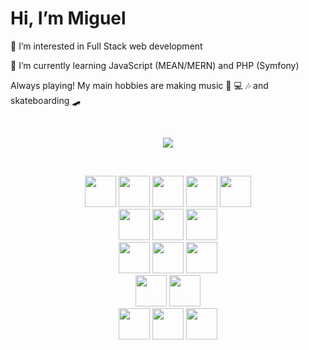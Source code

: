 # Hi, I’m Miguel

👀 I’m interested in Full Stack web development

🌱 I’m currently learning JavaScript (MEAN/MERN) and PHP (Symfony)



Always playing!
My main hobbies are making music 🎸 💻 🎶 and skateboarding 🛹

<p>&nbsp;</p>

<p align="center">
  <a href="https://www.linkedin.com/in/hvmiguel/">
    <img src="https://img.shields.io/badge/LinkedIn-blue?style=flat&logo=linkedin&labelColor=blue">
  </a>
</p>

<p>&nbsp;</p>

<div align="center">
  <div>
    <span><img src="https://brandeps.com/logo-download/H/HTML-5-logo-vector-01.svg" width="50"></span>
    <span><img src="https://brandeps.com/logo-download/C/CSS-3-logo-vector-01.svg" width="50"></span>
    <span><img src="https://brandeps.com/icon-download/S/Sass-icon-vector-04.svg" width="50"></span>
    <span><img src="https://brandeps.com/logo-download/J/JavaScript-logo-vector-01.svg" width="50"></span>
    <span><img src="https://brandeps.com/logo-download/P/PHP-logo-vector-01.svg" width="50"></span>
  </div>

  <div>
    <span><img src="https://brandeps.com/logo-download/R/React-logo-vector-01.svg" width="50"></span>
    <span><img src="https://brandeps.com/logo-download/R/Redux-logo-vector-01.svg" width="50"></span>
    <span><img src="https://brandeps.com/icon-download/A/Angular-icon-vector-04.svg" width="50"></span>
  </div>

  <div>
    <span><img src="https://brandeps.com/logo-download/N/Node-JS-logo-vector-01.svg" width="50"></span>
    <span><img src="https://brandeps.com/icon-download/E/Express-icon-vector-01.svg" width="50"></span>
    <span><img src="https://brandeps.com/icon-download/S/Symfony-icon-vector-03.svg" width="50"></span>
  </div>

  <div>
    <span><img src="https://brandeps.com/icon-download/M/Mongodb-icon-vector-03.svg" width="50"></span>
    <span><img src="https://brandeps.com/logo-download/M/MySQL-logo-vector-01.svg" width="50"></span>
  </div>

  <div>
    <span><img src="https://brandeps.com/icon-download/D/Docker-icon-vector-03.svg" width="50"></span>
    <span><img src="https://brandeps.com/icon-download/W/Webpack-icon-vector-02.svg" width="50"></span>
    <span><img src="https://brandeps.com/icon-download/B/Bootstrap-icon-vector-07.svg" width="50"></span>
  </div>
</div>


<!---
miguel-hv/miguel-hv is a ✨ special ✨ repository because its `README.md` (this file) appears on your GitHub profile.
You can click the Preview link to take a look at your changes.
--->
